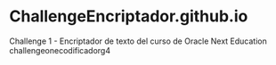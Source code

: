 # ChallengeEncriptador.github.io
Challenge 1 - Encriptador de texto del curso de Oracle Next Education
challengeonecodificadorg4

